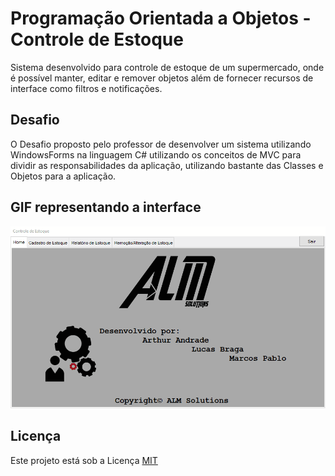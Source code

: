 # Programação Orientada a Objetos - Controle de Estoque
Sistema desenvolvido para controle de estoque de um supermercado, onde é possível manter, editar e remover objetos além de fornecer recursos de interface como filtros e notificações.

## Desafio
O Desafio proposto pelo professor de desenvolver um sistema utilizando WindowsForms na linguagem C# utilizando os conceitos de MVC para dividir as responsabilidades da aplicação, utilizando bastante das Classes e Objetos para a aplicação. 

##  GIF representando a interface
![gif](interface.gif)

## Licença
Este projeto está sob a Licença [MIT](LICENSE.md)
